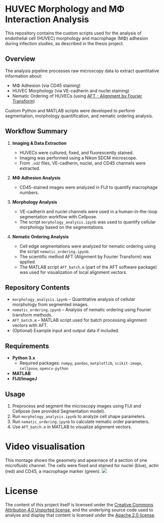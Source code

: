 # HUVEC Morphology and MΦ Interaction Analysis
This repository contains the custom scripts used for the analysis of endothelial cell (HUVEC) morphology and macrophage (MΦ) adhesion during infection studies, as described in the thesis project.

## Overview
The analysis pipeline processes raw microscopy data to extract quantitative information about:
- MΦ Adhesion (via CD45 staining)
- HUVEC Morphology (via VE-cadherin and nuclei staining)
- Nematic Ordering of HUVECs (using [AFT - Alignment by Fourier Transform](https://github.com/OakesLab/AFT-Alignment_by_Fourier_Transform))
  
Custom Python and MATLAB scripts were developed to perform segmentation, morphology quantification, and nematic ordering analysis.
## Workflow Summary

1. **Imaging & Data Extraction**  
   - HUVECs were cultured, fixed, and fluorescently stained.
   - Imaging was performed using a Nikon SDCM microscope.
   - From `.nd2` files, VE-cadherin, nuclei, and CD45 channels were extracted.

2. **MΦ Adhesion Analysis**  
   - CD45-stained images were analyzed in FIJI to quantify macrophage numbers.

3. **Morphology Analysis**  
   - VE-cadherin and nuclei channels were used in a human-in-the-loop segmentation workflow with Cellpose.
   - The script `morphology_analysis.ipynb` was used to quantify cellular morphology based on the segmentations.

4. **Nematic Ordering Analysis**  
   - Cell edge segmentations were analyzed for nematic ordering using the script `nematic_ordering.ipynb`.
   - The scientific method AFT (Alignment by Fourier Transform) was applied.
   - The MATLAB script `AFT_batch.m` (part of the AFT software package) was used for visualization of local alignment vectors.

## Repository Contents

- `morphology_analysis.ipynb` – Quantitative analysis of cellular morphology from segmented images.
- `nematic_ordering.ipynb` – Analysis of nematic ordering using Fourier transform methods.
- `AFT_batch.m` – MATLAB script used for batch processing alignment vectors with AFT.
- (Optional) Example input and output data if included.

## Requirements

- **Python 3.x**  
  - Required packages: `numpy`, `pandas`, `matplotlib`, `scikit-image`, `cellpose`, `opencv-python`
- **MATLAB**
- **FIJI/ImageJ**  

## Usage

1. Preprocess and segment the microscopy images using FIJI and Cellpose (see provided Segmentation model).
2. Run `morphology_analysis.ipynb` to analyze cell shape parameters.
3. Run `nematic_ordering.ipynb` to calculate nematic order parameters.
4. Use `AFT_batch.m` in MATLAB to visualize alignment vectors.

# Video visualisation
This montage shows the geaomety and apearnace of a section of one microfluidc channel. The cells were fixed and stained for nuclei (blue), actin (red) and CD45, a macrophage marker (green).
![](images/20250312_Chip19_3D_channel10_1_maxres.gif)


# License
The content of this project itself is licensed under the [Creative Commons Attribution 4.0 Unported license](https://creativecommons.org/licenses/by/4.0/deed.en), and the underlying source code used to analyse and display that content is licensed under the [Apache 2.0 license](https://www.apache.org/licenses/LICENSE-2.0).
